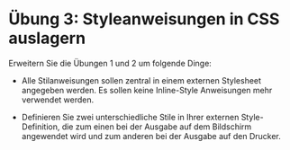 # Übung 3: Styleanweisungen in CSS auslagern

Erweitern Sie die Übungen 1 und 2  um folgende Dinge:

- Alle Stilanweisungen sollen zentral in einem externen Stylesheet angegeben werden.  Es sollen keine Inline-Style Anweisungen mehr verwendet werden.

- Definieren Sie zwei unterschiedliche Stile in Ihrer externen Style-Definition, die zum einen bei der Ausgabe auf dem Bildschirm angewendet wird und zum anderen bei der Ausgabe auf den Drucker.
